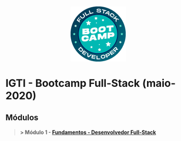 <p align="center">
  <img src="./Imagens/bootcamp-logo.png" alt="Logo Bootcamp"/>
</p>

# IGTI - Bootcamp Full-Stack (maio-2020)

## Módulos
> #### > Módulo 1 - [Fundamentos - Desenvolvedor Full-Stack](./Modulo-1)
